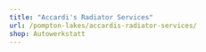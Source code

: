 ```yaml
---
title: "Accardi's Radiator Services"
url: /pompton-lakes/accardis-radiator-services/
shop: Autowerkstatt
---
```

